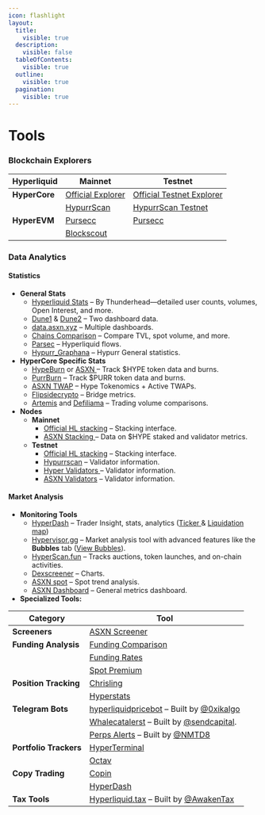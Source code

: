 ```yaml
---
icon: flashlight
layout:
  title:
    visible: true
  description:
    visible: false
  tableOfContents:
    visible: true
  outline:
    visible: true
  pagination:
    visible: true
---
```


# Tools

### Blockchain Explorers

| Hyperliquid   | Mainnet                                                   | Testnet                                                                   |
| ------------- | --------------------------------------------------------- | ------------------------------------------------------------------------- |
| **HyperCore** | [Official Explorer](https://app.hyperliquid.xyz/explorer) | [Official Testnet Explorer](https://app.hyperliquid-testnet.xyz/explorer) |
|               | [HypurrScan](https://hypurrscan.io/)                      | [HypurrScan Testnet](https://testnet.hypurrscan.io/)                      |
| **HyperEVM**  | [Pursecc](https://purrsec.com/)                           | [Pursecc](https://testnet.purrsec.com/)                                   |
|               | [Blockscout](https://www.hyperscan.com/)                  |                                                                           |

### Data Analytics

#### Statistics

* **General Stats**
  * [Hyperliquid Stats](https://stats.hyperliquid.xyz/) – By Thunderhead—detailed user counts, volumes, Open Interest, and more.
  * [Dune1](https://dune.com/uwusanauwu/perps) & [Dune2](https://dune.com/x3research/hyperliquid) – Two dashboard data.
  * [data.asxn.xyz](https://data.asxn.xyz/)  – Multiple dashboards.
  * [Chains Comparison](https://defillama.com/chains) – Compare TVL, spot volume, and more.
  * [Parsec](https://parsec.fi/layout/kez/PssG-HFO) – Hyperliquid flows.
  * [Hypurr\_Graphana](https://grafana.hypurr.fun/public-dashboards/2feb20d46df444aeb9019caee60d97ad?orgId=1\&refresh=5s\&from=now-30d\&to=now\&timezone=browser) – Hypurr General statistics.
* **HyperCore Specific Stats**
  * [HypeBurn](https://www.hypeburn.fun/leaderboard) or [ASXN ](https://data.asxn.xyz/dashboard/hype-burn)– Track $HYPE token data and burns.
  * [PurrBurn](https://www.purrburn.fun/) – Track $PURR token data and burns.
  * [ASXN TWAP](https://data.asxn.xyz/dashboard/hype) – Hype Tokenomics + Active TWAPs.
  * [Flipsidecrypto](https://flipsidecrypto.xyz/pine/hyperliquid-bridge-metrics-lxNyGO) – Bridge metrics.
  * [Artemis](https://app.artemis.xyz/sectors) and [Defiliama](https://defillama.com/perps) – Trading volume comparisons.
* **Nodes**
  * **Mainnet**
    * [Official HL stacking](https://app.hyperliquid.xyz/staking) – Stacking interface.
    * [ASXN Stacking ](https://data.asxn.xyz/dashboard/hype-staking)–  Data on $HYPE staked and validator metrics.
  * **Testnet**
    * [Official HL stacking](https://app.hyperliquid-testnet.xyz/staking) – Stacking interface.
    * [Hypurrscan](https://testnet.hypurrscan.io/staking) –  Validator information.
    * [Hyper Validators ](https://hyper-validators.bharvest.io/)– Validator information.
    * [ASXN Validators](https://hyperliquid.asxn.xyz/staking) – Validator information.

#### Market Analysis

* **Monitoring Tools**
  * [HyperDash](https://hyperdash.info/) – Trader Insight, stats, analytics ([Ticker ](https://hyperdash.info/analytics)& [Liquidation map](https://hyperdash.info/liqmap))
  * [Hypervisor.gg](https://hypervisor.gg/dashboard) – Market analysis tool with advanced features like the **Bubbles** tab ([View Bubbles](https://hypervisor.gg/bubbles)).
  * [HyperScan.fun](https://hyperscan.fun/) – Tracks auctions, token launches, and on-chain activities.
  * [Dexscreener](https://dexscreener.com/hyperliquid) – Charts.
  * [ASXN spot](https://data.asxn.xyz/dashboard/spot-holder-trend) – Spot trend analysis.
  * [ASXN Dashboard](https://hyperliquid.asxn.xyz/all_metrics) – General metrics dashboard.
* **Specialized Tools:**

| Category               | Tool                                                                                                   |
| ---------------------- | ------------------------------------------------------------------------------------------------------ |
| **Screeners**          | [ASXN Screener](https://hyperscreener.asxn.xyz/all_metrics)                                            |
| **Funding Analysis**   | [Funding Comparison](https://app.hyperliquid.xyz/fundingComparison)                                    |
|                        | [Funding Rates](https://www.r72.fi/derivative/hyperliquid)                                             |
|                        | [Spot Premium](https://hyperdash.info/spot-premium)                                                    |
| **Position Tracking**  | [Chrisling](https://hyperliquid.chrisling.dev/)                                                        |
|                        | [Hyperstats](https://hyperstats.xyz/)                                                                  |
| **Telegram Bots**      | [hyperliquidpricebot](https://t.me/hyperliquidpricebot) – Built by [@0xikalgo](https://x.com/0xikalgo) |
|                        | [Whalecatalerst](https://t.me/hyperliquidwhales) – Built by [@sendcapital](https://x.com/sendcapital). |
|                        | [Perps Alerts](https://t.me/HyperliquidPerpsAlerts) –  Built by [@NMTD8](https://x.com/NMTD8)          |
| **Portfolio Trackers** | [HyperTerminal](https://hyperterminal.xyz/)                                                            |
|                        | [Octav](https://octav.fi/)                                                                             |
| **Copy Trading**       | [Copin](https://app.copin.io/explorer?protocol=HYPERLIQUID)                                            |
|                        | [HyperDash](https://hyperdash.info/copytrading)                                                        |
| **Tax Tools**          | [Hyperliquid.tax](https://hyperliquid.tax/) – Built by [@AwakenTax](https://x.com/AwakenTax)           |





